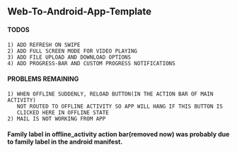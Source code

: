 ## Web-To-Android-App-Template 
#### TODOS
 ```
 1) ADD REFRESH ON SWIPE 
 2) ADD FULL SCREEN MODE FOR VIDEO PLAYING
 3) ADD FILE UPLOAD AND DOWNLOAD OPTIONS
 4) ADD PROGRESS-BAR AND CUSTOM PROGRESS NOTIFICATIONS

 ```
#### PROBLEMS REMAINING
```
1) WHEN OFFLINE SUDDENLY, RELOAD BUTTON(IN THE ACTION BAR OF MAIN ACTIVITY) 
   NOT ROUTED TO OFFLINE ACTIVITY SO APP WILL HANG IF THIS BUTTON IS 
   CLICKED HERE IN OFFLINE STATE
2) MAIL IS NOT WORKING FROM APP
```
#### Family label in offline_activity action bar(removed now) was probably due to family label in the android manifest.
